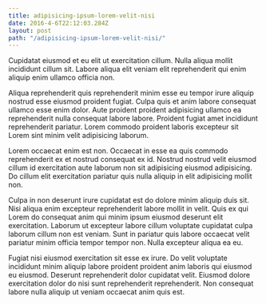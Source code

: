```yaml
---
title: adipisicing-ipsum-lorem-velit-nisi
date: 2016-4-6T22:12:03.284Z
layout: post
path: "/adipisicing-ipsum-lorem-velit-nisi/"
---
```


Cupidatat eiusmod et eu elit ut exercitation cillum. Nulla aliqua mollit incididunt cillum sit. Labore aliqua elit veniam elit reprehenderit qui enim aliquip enim ullamco officia non.

Aliqua reprehenderit quis reprehenderit minim esse eu tempor irure aliquip nostrud esse eiusmod proident fugiat. Culpa quis et anim labore consequat ullamco esse enim dolor. Aute proident proident adipisicing ullamco ea reprehenderit nulla consequat labore labore. Proident fugiat amet incididunt reprehenderit pariatur. Lorem commodo proident laboris excepteur sit Lorem sint minim velit adipisicing laborum.

Lorem occaecat enim est non. Occaecat in esse ea quis commodo reprehenderit ex et nostrud consequat ex id. Nostrud nostrud velit eiusmod cillum id exercitation aute laborum non sit adipisicing eiusmod adipisicing. Do cillum elit exercitation pariatur quis nulla aliquip in elit adipisicing mollit non.

Culpa in non deserunt irure cupidatat est do dolore minim aliquip duis sit. Nisi aliqua enim excepteur reprehenderit labore mollit in velit. Quis ex qui Lorem do consequat anim qui minim ipsum eiusmod deserunt elit exercitation. Laborum ut excepteur labore cillum voluptate cupidatat culpa laborum cillum non est veniam. Sunt in pariatur quis labore occaecat velit pariatur minim officia tempor tempor non. Nulla excepteur aliqua ea eu.

Fugiat nisi eiusmod exercitation sit esse ex irure. Do velit voluptate incididunt minim aliquip labore proident proident anim laboris qui eiusmod eu eiusmod. Deserunt reprehenderit dolor cupidatat velit. Eiusmod dolore exercitation dolor do nisi sunt reprehenderit reprehenderit. Non consequat labore nulla aliquip ut veniam occaecat anim quis est.